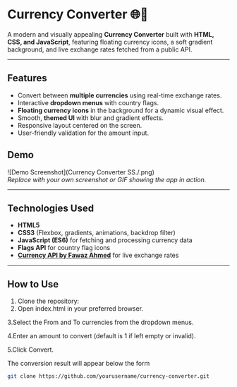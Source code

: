 # Currency Converter 🌐💸

A modern and visually appealing **Currency Converter** built with **HTML, CSS, and JavaScript**, featuring floating currency icons, a soft gradient background, and live exchange rates fetched from a public API.

---

## Features

- Convert between **multiple currencies** using real-time exchange rates.
- Interactive **dropdown menus** with country flags.
- **Floating currency icons** in the background for a dynamic visual effect.
- Smooth, **themed UI** with blur and gradient effects.
- Responsive layout centered on the screen.
- User-friendly validation for the amount input.


## Demo

![Demo Screenshot](Currency Converter SS./.png)  
*Replace with your own screenshot or GIF showing the app in action.*

---

## Technologies Used

- **HTML5**
- **CSS3** (Flexbox, gradients, animations, backdrop filter)
- **JavaScript (ES6)** for fetching and processing currency data
- **Flags API** for country flag icons
- **[Currency API by Fawaz Ahmed](https://github.com/fawazahmed0/currency-api)** for live exchange rates

---

## How to Use

1. Clone the repository:
2. Open index.html in your preferred browser.

3.Select the From and To currencies from the dropdown menus.

4.Enter an amount to convert (default is 1 if left empty or invalid).

5.Click Convert.

The conversion result will appear below the form

```bash
git clone https://github.com/yourusername/currency-converter.git
